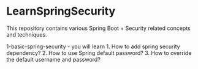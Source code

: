# LearnSpringSecurity
This repository contains various Spring Boot + Security related concepts and techniques.

1-basic-spring-security - you will learn 
	1. How to add spring security dependency? 
	2. How to use Spring default password?
	3. How to override the default username and password?


